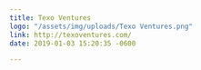```yaml
---
title: Texo Ventures
logo: "/assets/img/uploads/Texo Ventures.png"
link: http://texoventures.com/
date: 2019-01-03 15:20:35 -0600

---
```

